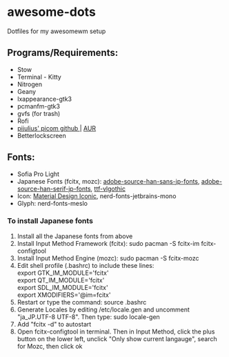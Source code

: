 # awesome-dots
Dotfiles for my awesomewm setup

<h2>Programs/Requirements:</h2>
<ul>
	<li>Stow</li> 
	<li>Terminal - Kitty</li>
	<li>Nitrogen</li>
	<li>Geany</li>
	<li>lxappearance-gtk3</li>
	<li>pcmanfm-gtk3</li>
	<li>gvfs (for trash)</li>
	<li>Rofi</li>
	<li><a href=https://github.com/pijulius/picom> pijulius' picom github </a> | <a href=https://aur.archlinux.org/packages/picom-pijulius-git> AUR </a></li>
	<li>Betterlockscreen</li>
</ul>

<h2>Fonts:</h2>
<ul>
	<li>Sofia Pro Light</li>
	<li>Japanese Fonts (fcitx, mozc): <a href=https://archlinux.org/packages/?name=adobe-source-han-sans-jp-fonts>adobe-source-han-sans-jp-fonts</a>, <a href=https://archlinux.org/packages/?name=adobe-source-han-serif-jp-fonts>adobe-source-han-serif-jp-fonts</a>, <a href=https://aur.archlinux.org/packages/ttf-vlgothic/>ttf-vlgothic</a> </li>
	<li>Icon: <a href=https://aur.archlinux.org/packages/ttf-material-design-iconic-font>Material Design Iconic</a>, nerd-fonts-jetbrains-mono</li>
	<li>Glyph: nerd-fonts-meslo</li>
</ul>

<h3>To install Japanese fonts</h3>
<ol>
	<li>Install all the Japanese fonts from above</li>
	<li>Install Input Method Framework (fcitx): sudo pacman -S fcitx-im fcitx-configtool</li>
	<li>Install Input Method Engine (mozc): sudo pacman -S fcitx-mozc</li>
	<li>Edit shell profile (.bashrc) to include these lines:</li>
	export GTK_IM_MODULE='fcitx'<br>
	export QT_IM_MODULE='fcitx'<br>
	export SDL_IM_MODULE='fcitx'<br>
	export XMODIFIERS='@im=fcitx'<br>
	<li>Restart or type the command: source .bashrc</li>
	<li>Generate Locales by editing /etc/locale.gen and uncomment "ja_JP.UTF-8 UTF-8". Then type: sudo locale-gen</li>
	<li>Add "fcitx -d" to autostart </li>
	<li>Open fcitx-configtool in terminal. Then in Input Method, click the plus button on the lower left, unclick "Only show current langauge", search for Mozc, then click ok</li>
</ol>
